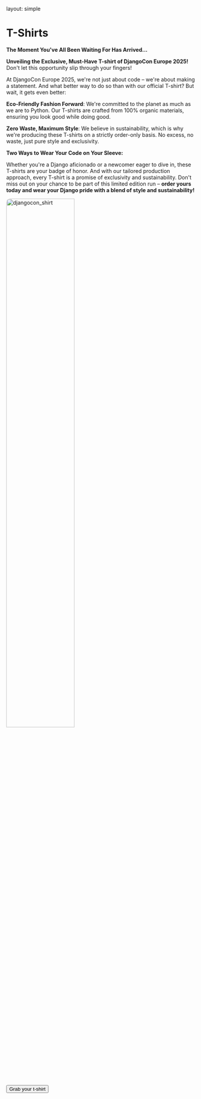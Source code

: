 layout: simple

<h1 class="cfp-title">T-Shirts</h1>

**The Moment You've All Been Waiting For Has Arrived...**

**Unveiling the Exclusive, Must-Have T-shirt of DjangoCon Europe 2025!** Don't let this opportunity slip through your fingers!

At DjangoCon Europe 2025, we're not just about code – we're about making a statement. And what better way to do so than with our official T-shirt? But wait, it gets even better:

**Eco-Friendly Fashion Forward**: We're committed to the planet as much as we are to Python. Our T-shirts are crafted from 100% organic materials, ensuring you look good while doing good.

**Zero Waste, Maximum Style**: We believe in sustainability, which is why we're producing these T-shirts on a strictly order-only basis. No excess, no waste, just pure style and exclusivity.

**Two Ways to Wear Your Code on Your Sleeve:**

Whether you're a Django aficionado or a newcomer eager to dive in, these T-shirts are your badge of honor. And with our tailored production approach, every T-shirt is a promise of exclusivity and sustainability. Don't miss out on your chance to be part of this limited edition run – **order yours today and wear your Django pride with a blend of style and sustainability!**

<img src="/static/images/tshirts/djceu25_tshirt.png" alt="djangocon_shirt" style="width: 60%; border-radius: 10px;">

<a href="https://pretix.evolutio.pt/evolutio/djceu2025/"><button class="hero-btn text-uppercase">Grab your t-shirt</button></a>

